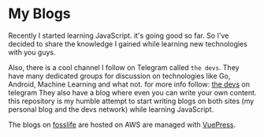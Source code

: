 # My Blogs
Recently I started learning JavaScript. it's going good so far. So I've decided to share the knowledge I gained while learning new technologies with you guys.

Also, there is a cool channel I follow on Telegram called `the devs`. They have many dedicated groups for discussion on technologies like Go, Android, Machine Learning and what not. for more info follow: [the devs](https://thedevs.network/) on telegram
They also have a blog where even you can write your own content.
this repository is my humble attempt to start writing blogs on both sites (my personal blog and the devs network) while learning JavaScript.

The blogs on [fosslife](www.fosslife.com) are hosted on AWS are managed with [VuePress](https://vuepress.vuejs.org/). 